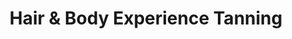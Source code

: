 ---
title: "Hair & Body Experience Tanning"
url: /camillus/hair-und-body-experience-tanning/
shop: Kosmetik
---